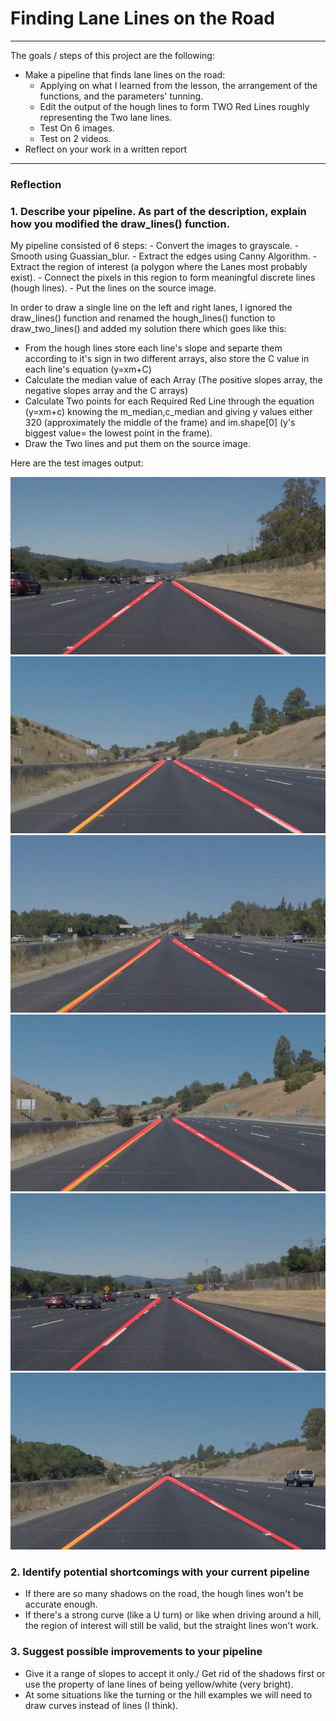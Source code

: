 # **Finding Lane Lines on the Road** 
---

The goals / steps of this project are the following:
* Make a pipeline that finds lane lines on the road:
    - Applying on what I learned from the lesson, the arrangement of the functions, and the parameters' tunning.
    - Edit the output of the hough lines to form TWO Red Lines roughly representing the Two lane lines.
    - Test On 6 images.
    - Test on 2 videos.
* Reflect on your work in a written report


[//]: # (Image References)

[image1]: ./test_images_output/solidWhiteRight.jpg "SolidWhiteRight"
[image2]: ./test_images_output/whiteCarLaneSwitch.jpg "whiteCarLaneSwitch"
[image3]: ./test_images_output/solidYellowLeft.jpg "solidYellowLeft"
[image4]: ./test_images_output/solidYellowCurve2.jpg "solidYellowCurve2"
[image5]: ./test_images_output/solidWhiteCurve.jpg "solidWhiteCurve"
[image6]: ./test_images_output/solidYellowCurve.jpg "solidYellowCurve"

---

### Reflection

### 1. Describe your pipeline. As part of the description, explain how you modified the draw_lines() function.

My pipeline consisted of 6 steps:
    - Convert the images to grayscale.
    - Smooth using Guassian_blur.
    - Extract the edges using Canny Algorithm.
    - Extract the region of interest (a polygon where the Lanes most probably exist).
    - Connect the pixels in this region to form meaningful discrete lines (hough lines).
    - Put the lines on the source image.


In order to draw a single line on the left and right lanes, I ignored the draw_lines() function and renamed the hough_lines() function to draw_two_lines() and added my solution there which goes like this: 

- From the hough lines store each line's slope and separte them according to it's sign in two different arrays, also store the C value in each line's equation (y=xm+C) 
- Calculate the median value of each Array (The positive slopes array, the negative slopes array and the C arrays) 
- Calculate Two points for each Required Red Line through the equation (y=xm+c) knowing the m_median,c_median and giving y values either 320 (approximately the middle of the frame) and im.shape[0] (y's biggest value= the lowest point in the frame).
- Draw the Two lines and  put them on the source image.

Here are the test images output: 

![alt text][image1]
![alt text][image2]
![alt text][image3]
![alt text][image4]
![alt text][image5]
![alt text][image6]


### 2. Identify potential shortcomings with your current pipeline


- If there are so many shadows on the road, the hough lines won't be accurate enough.
- If there's a strong curve (like a U turn) or like when driving around a hill, the region of interest will still be valid, but the straight lines won't work.  



### 3. Suggest possible improvements to your pipeline

- Give it a range of slopes to accept it only./ Get rid of the shadows first or use the property of lane lines of being yellow/white  (very bright).
- At some situations like the turning or the hill examples we will need to draw curves instead of lines (I think).